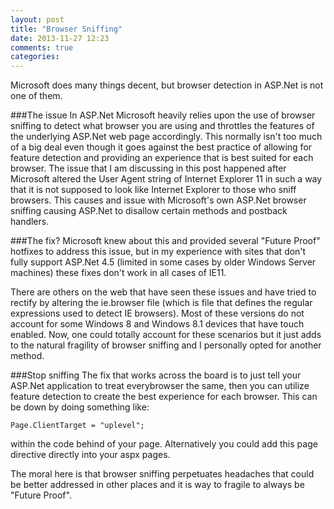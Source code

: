 ```yaml
---
layout: post
title: "Browser Sniffing"
date: 2013-11-27 12:23
comments: true
categories: 
---
```


Microsoft does many things decent, but browser detection in ASP.Net is not one of them. 

###The issue
In ASP.Net Microsoft heavily relies upon the use of browser sniffing to detect what browser you are using and throttles the features of the underlying ASP.Net web page accordingly. This normally isn't too much of a big deal even though it goes against the best practice of allowing for feature detection and providing an experience that is best suited for each browser. The issue that I am discussing in this post happened after Microsoft altered the User Agent string of Internet Explorer 11 in such a way that it is not supposed to look like Internet Explorer to those who sniff browsers. This causes and issue with Microsoft's own ASP.Net browser sniffing causing ASP.Net to disallow certain methods and postback handlers.

###The fix?
Microsoft knew about this and provided several "Future Proof" hotfixes to address this issue, but in my experience with sites that don't fully support ASP.Net 4.5 (limited in some cases by older Windows Server machines) these fixes don't work in all cases of IE11.

There are others on the web that have seen these issues and have tried to rectify by altering the ie.browser file (which is file that defines the regular expressions used to detect IE browsers). Most of these versions do not account for some Windows 8 and Windows 8.1 devices that have touch enabled. Now, one could totally account for these scenarios but it just adds to the natural fragility of browser sniffing and I personally opted for another method.

###Stop sniffing
The fix that works across the board is to just tell your ASP.Net application to treat everybrowser the same, then you can utilize feature detection to create the best experience for each browser. This can be down by doing something like:

`Page.ClientTarget = "uplevel";`

within the code behind of your page. Alternatively you could add this page directive directly into your aspx pages.

The moral here is that browser sniffing perpetuates headaches that could be better addressed in other places and it is way to fragile to always be "Future Proof".
